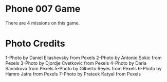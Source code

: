 # Phone 007 Game

There are 4 missions on this game.


# Photo Credits
1-Photo by Daniel Eliashevsky from Pexels
2-Photo by Antonio Sokic from Pexels
3-Photo by Djordje Cvetkovic from Pexels
4-Photo by Daria Sannikova from Pexels
5-Photo by Gilberto Reyes from Pexels
6-Photo by Hamro Jatra from Pexels
7-Photo by Prateek Katyal from Pexels
